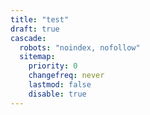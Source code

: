 ```yaml
---
title: "test"
draft: true
cascade:
  robots: "noindex, nofollow"
  sitemap:
    priority: 0
    changefreq: never
    lastmod: false
    disable: true
---
```

